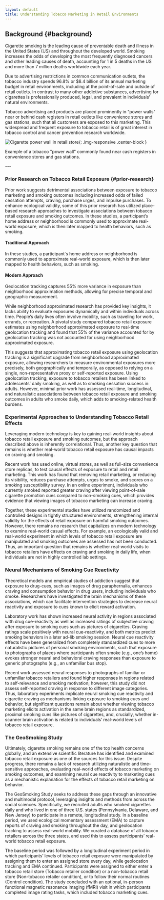 ```yaml
---
layout: default
title: Understanding Tobacco Marketing in Retail Environments
---
```


## Background {#background}

Cigarette smoking is the leading cause of preventable death and illness in the United States (US) and throughout the developed world. Smoking increases the odds of developing the most frequently diagnosed cancers and other leading causes of death, accounting for 1 in 5 deaths in the US and more than 7 million deaths worldwide each year.

Due to advertising restrictions in common communication outlets, the tobacco industry spends 96.8% or $8.4 billion of its annual marketing budget in retail environments, including at the point-of-sale and outside of retail outlets. In contrast to many other addictive substances, advertising for cigarettes is professionally produced, legal, and prevalent in individuals' natural environments. 

Tobacco advertising and products are placed prominently in "power walls" near or behind cash registers in retail outlets like convenience stores and gas stations, such that all customers are exposed to this marketing. This widespread and frequent exposure to tobacco retail is of great interest in tobacco control and cancer prevention research worldwide.

![Cigarette power wall in retail store](/geo-remote-website/assets/images/introduction/power-wall.jpg "Tobacco power wall display behind a store counter"){: .img-responsive .center-block }
<p class="image-caption">Example of a tobacco "power wall" commonly found near cash registers in convenience stores and gas stations.</p>
---

### Prior Research on Tobacco Retail Exposure {#prior-research}

Prior work suggests detrimental associations between exposure to tobacco marketing and smoking outcomes including increased odds of failed cessation attempts, craving, purchase urges, and impulse purchases. To enhance ecological validity, some of this prior research has utilized place-based research approaches to investigate associations between tobacco retail exposure and smoking outcomes. In these studies, a participant’s home address or neighborhood is commonly used to approximate real-world exposure, which is then later mapped to health behaviors, such as smoking. 

<div class="side-by-side">
  <div>
    <h4>Traditional Approach</h4>
    <p>In these studies, a participant's home address or neighborhood is commonly used to approximate real-world exposure, which is then later mapped to health behaviors, such as smoking.</p>
  </div>
  <div>
    <h4>Modern Approach</h4>
    <p>Geolocation tracking captures 55% more variance in exposure than neighborhood approximation methods, allowing for precise temporal and geographic measurement.</p>
  </div>
</div>

While neighborhood approximated research has provided key insights, it lacks ability to evaluate exposures dynamically and within individuals across time. People’s daily lives often involve mobility, such as traveling for work, errands, or recreation. A pivotal study compared tobacco retail exposure estimates using neighborhood approximated exposure to real-time geolocation tracking and found that 55% of the variance accounted for by geolocation tracking was not accounted for using neighborhood approximated exposure. 

This suggests that approximating tobacco retail exposure using geolocation tracking is a significant upgrade from neighborhood approximated exposure, allowing researchers to measure environmental exposures more precisely, both geographically and temporally, as opposed to relying on a single, non-representative proxy or self-reported exposure. Using geolocation tracking, exposure to tobacco retailers has been linked to adolescents’ daily  smoking, as well as to smoking cessation success in adults. However, minimal prior work has assessed real-time, longitudinal, and naturalistic associations between tobacco retail exposure and smoking outcomes in adults who smoke daily, which adds to smoking-related health burdens.

### Experimental Approaches to Understanding Tobacco Retail Effects

Leveraging modern technology is key to gaining real-world insights about tobacco retail exposure and smoking outcomes, but the approach described above is inherently correlational. Thus, another key question that remains is whether real-world tobacco retail exposure has causal impacts on craving and smoking. 

Recent work has used online, virtual stores, as well as full-size convenience store replicas, to test causal effects of exposure to retail and retail marketing. This work has found that removing retail marketing, or reducing its visibility, reduces purchase attempts, urges to smoke, and scores on a smoking susceptibility survey. In an online experiment, individuals who currently smoked reported greater craving after viewing point-of-sale cigarette promotion cues compared to non-smoking cues, which provides evidence that viewing images of tobacco marketing can increase craving. 

Together, these experimental studies have utilized randomized and controlled designs in tightly structured environments, strengthening internal validity for the effects of retail exposure on harmful smoking outcomes. However, there remains no research that capitalizes on modern technology to examine real-world casual effects. For example, an ecologically valid and real-world experiment in which levels of tobacco retail exposure are manipulated and smoking outcomes are assessed has not been conducted. Thus, an important question that remains is whether real-world visits to tobacco retailers have effects on craving and smoking in daily life, when individuals are not in highly controlled lab settings.

### Neural Mechanisms of Smoking Cue Reactivity

Theoretical models and empirical studies of addiction suggest that exposure to drug-cues, such as images of drug paraphernalia, enhances craving and consumption behavior in drug users, including individuals who smoke. Researchers have investigated the brain mechanisms of these associations, which can facilitate intervention strategies to decrease neural reactivity and exposure to cues known to elicit reward activation. 

Laboratory work has shown increased neural activity in regions associated with drug cue-reactivity as well as increased ratings of subjective craving after exposure to smoking cues such as pictures of cigarettes. Craving ratings scale positively with neural cue-reactivity, and both metrics predict smoking behaviors in a later ad-lib smoking session. Neural cue reactivity effects have been generalized from completely standardized cues to more naturalistic pictures of personal smoking environments, such that exposure to photographs of places where participants often smoke (e.g., one’s home) evokes stronger neural and behavioral craving responses than exposure to generic photographs (e.g., an unfamiliar bus stop). 

Recent work assessed neural responses to photographs of familiar or unfamiliar tobacco retailers and found higher responses in regions related to self-relevance and smoking motivation; however, this study did not assess self-reported craving in response to different image categories. Thus, laboratory experiments implicate neural smoking cue reactivity and cigarette craving as mechanisms linking exposure to smoking cues and behavior, but significant questions remain about whether viewing tobacco marketing elicits activation in the same brain regions as standardized, proximal smoking cues like pictures of cigarettes, and, crucially, whether in-scanner brain activation is related to individuals’ real-world levels of tobacco retail exposure.

### The GeoSmoking Study

Ultimately, cigarette smoking remains one of the top health concerns globally, and an extensive scientific literature has identified and examined tobacco retail exposure as one of the sources for this issue. Despite progress, there remains a lack of research utilizing naturalistic and time-sensitive approaches, evaluating real-world effects of tobacco marketing on smoking outcomes, and examining neural cue reactivity to marketing cues as a mechanistic explanation for the effects of tobacco retail marketing on behavior. 

The GeoSmoking Study seeks to address these gaps through an innovative and multimodal protocol, leveraging insights and methods from across the social sciences. Specifically, we recruited adults who smoked cigarettes daily and who lived in one of three U.S. states (Pennsylvania, Delaware, and New Jersey) to participate in a remote, longitudinal study. In a baseline period, we used ecological momentary assessment (EMA) to capture reports of craving and smoking throughout the day, and geolocation tracking to assess real-world mobility. We curated a database of all tobacco retailers across the three states, and used this to assess participants’ real-world tobacco retail exposure. 

The baseline period was followed by a longitudinal experiment period in which participants’ levels of tobacco retail exposure were manipulated by assigning them to enter an assigned store every day, while geolocation tracking and EMA continued. Participants were assigned to either enter a tobacco retail store (Tobacco retailer condition) or a non-tobacco retail store (Non-tobacco retailer condition), or to follow their normal routines (Control condition). The study concluded with an optional, in-person functional magnetic resonance imaging (fMRI) visit in which participants completed image rating tasks, which included tobacco marketing cues.